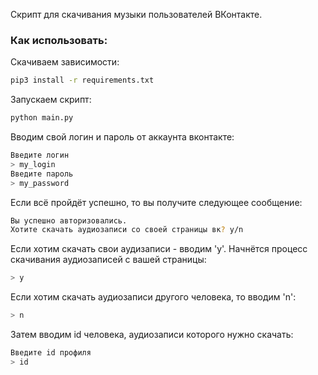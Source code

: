 Скрипт для скачивания музыки пользователей ВКонтакте.

### Как использовать:

Скачиваем зависимости:
```bash
pip3 install -r requirements.txt
```
Запускаем скрипт:
```bash
python main.py
```
Вводим свой логин и пароль от аккаунта вконтакте:
```bash
Введите логин
> my_login 
Введите пароль
> my_password
```
Если всё пройдёт успешно, то вы получите следующее сообщение:
```bash
Вы успешно авторизовались.
Хотите скачать аудиозаписи со своей страницы вк? y/n
```
Если хотим скачать свои аудизаписи - вводим 'y'. Начнётся процесс скачивания аудиозаписей с вашей страницы:
```bash
> y
```
Если хотим скачать аудиозаписи другого человека, то вводим 'n':
```bash
> n
```
Затем вводим id человека, аудиозаписи которого нужно скачать:
```bash
Введите id профиля
> id
```